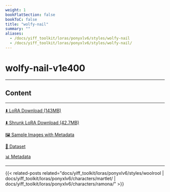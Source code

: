 ```yaml
---
weight: 1
bookFlatSection: false
bookToC: false
title: "wolfy-nail"
summary: ""
aliases:
  - /docs/yiff_toolkit/loras/ponyxlv6/styles/wolfy-nail
  - /docs/yiff_toolkit/loras/ponyxlv6/styles/wolfy-nail/
---
```


<!--markdownlint-disable MD025 MD033 -->

# wolfy-nail-v1e400

---

## Content

---

[⬇️ LoRA Download (143MB)](https://huggingface.co/rakki194/yt/resolve/main/ponyxl_loras/wolfy-nail-v1e400.safetensors?download=true)

[⬇️ Shrunk LoRA Download (42.7MB)](https://huggingface.co/rakki194/yt/resolve/main/ponyxl_loras_shrunk_2/wolfy-nail-v1e400_frockpt1_th-3.55.safetensors?download=true)

[🖼️ Sample Images with Metadata](https://huggingface.co/k4d3/yiff_toolkit/tree/main/static/{})

[📐 Dataset](https://huggingface.co/datasets/k4d3/furry/tree/main/by_wolfy-nail)

[📊 Metadata](https://huggingface.co/k4d3/yiff_toolkit/raw/main/ponyxl_loras/wolfy-nail-v1e400.json)

---

<!--
HUGO_SEARCH_EXCLUDE_START
-->
{{< related-posts related="docs/yiff_toolkit/loras/ponyxlv6/styles/woolrool | docs/yiff_toolkit/loras/ponyxlv6/characters/martlet/ | docs/yiff_toolkit/loras/ponyxlv6/characters/ramona/" >}}
<!--
HUGO_SEARCH_EXCLUDE_END
-->
